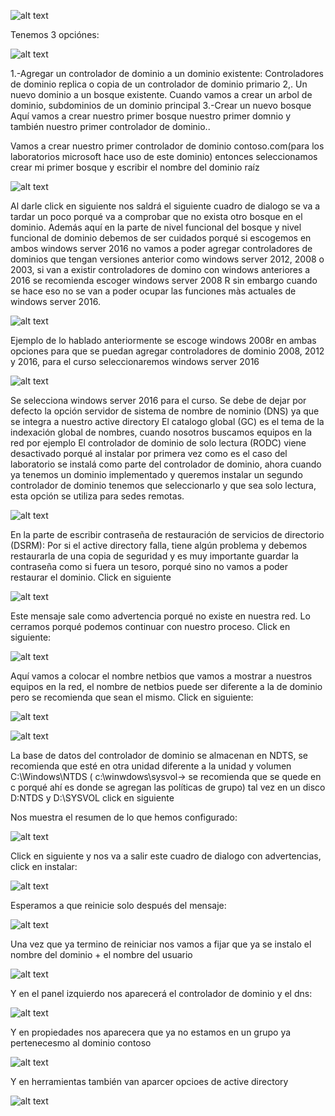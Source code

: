 
![alt text](image-33.png)

Tenemos 3 opciónes:

![alt text](image-34.png)


1.-Agregar un controlador de dominio a un dominio existente:
Controladores de dominio replica o copia de un controlador de dominio primario
2,. Un nuevo dominio a un bosque existente.
Cuando vamos a crear un arbol de dominio, subdominios de un dominio principal
3.-Crear un nuevo bosque
Aquí vamos a crear nuestro primer bosque nuestro primer domnio y también nuestro primer controlador de dominio..

Vamos a crear nuestro primer controlador de dominio contoso.com(para los laboratorios microsoft hace uso de este dominio) entonces seleccionamos crear mi primer bosque y escribir el nombre del dominio raíz

![alt text](image-35.png)

Al darle click en siguiente nos saldrá el siguiente cuadro de dialogo se va a tardar un poco porqué va a comprobar que no exista otro bosque en el dominio.
Además aquí en la parte de nivel funcional del bosque y nivel funcional de dominio debemos de ser cuidados porqué si escogemos en ambos windows server 2016 no vamos a poder agregar controladores de dominios que tengan versiones anterior como windows server 2012, 2008 o 2003, si van a existir controladores de domino con windows anteriores a 2016 se recomienda escoger windows server 2008 R sin embargo cuando se hace eso no se van a poder ocupar las funciones màs actuales de windows server 2016.

![alt text](image-36.png)

Ejemplo de lo hablado anteriormente se escoge windows 2008r en ambas opciones para que se puedan agregar controladores de dominio 2008, 2012 y 2016, para el curso seleccionaremos windows server 2016

![alt text](image-37.png)


Se selecciona windows server 2016 para el curso.
Se debe de dejar por defecto la opción servidor de sistema de nombre de nominio (DNS) ya que se integra a nuestro active directory
El catalogo global (GC) es el tema de la indexación global de nombres, cuando nosotros buscamos equipos en la red por ejemplo
El controlador de dominio de solo lectura (RODC) viene desactivado porqué al instalar por primera vez como es el caso del laboratorio se instalá como parte del controlador de dominio, ahora cuando ya tenemos un dominio implementado y queremos instalar un segundo controlador de dominio tenemos que seleccionarlo y que sea solo lectura, esta opción se utiliza para sedes remotas.

![alt text](image-38.png)

En la parte de escribir contraseña de restauración de servicios de directorio (DSRM):
Por si el active directory falla, tiene algún problema y debemos restaurarla de una copia de seguridad y es muy importante guardar la contraseña como si fuera un tesoro, porqué sino no vamos a poder restaurar el dominio. Click en siguiente

![alt text](image-39.png)

Este mensaje sale como advertencia porqué no existe en nuestra red. Lo cerramos porqué podemos continuar con 
nuestro proceso. Click en siguiente:

![alt text](image-40.png)

Aquí vamos a colocar el nombre netbios que vamos a mostrar a nuestros equipos en la red, el nombre de netbios puede ser diferente a la de dominio pero se recomienda que sean el mismo. Click en siguiente:

![alt text](image-41.png)

![alt text](image-42.png)

La base de datos del controlador de dominio se almacenan en NDTS, se recomienda que esté en otra unidad diferente a la unidad y volumen  C:\Windows\NTDS ( c:\winwdows\sysvol-> se recomienda que se quede en c porqué ahí es donde se agregan las políticas de grupo) tal vez en un disco D:NTDS y D:\SYSVOL click en siguiente

Nos muestra el resumen de lo que hemos configurado:

![alt text](image-43.png)

Click en siguiente y nos va a salir este cuadro de dialogo con advertencias, click en instalar:

![alt text](image-44.png)

Esperamos a que reinicie solo después del mensaje:

![alt text](image-45.png)

Una vez que ya termino de reiniciar nos vamos a fijar que ya se instalo el nombre del dominio + el nombre del usuario

![alt text](image-46.png)


Y en el panel izquierdo nos aparecerá el controlador de dominio y el dns:

![alt text](image-47.png)

Y en propiedades nos aparecera que ya no estamos en un grupo ya pertenecesmo al dominio contoso

![alt text](image-48.png)

Y en herramientas también van aparcer opcioes de active directory

![alt text](image-49.png)